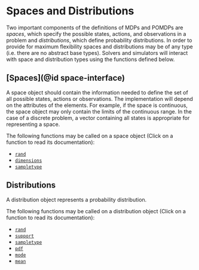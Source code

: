 # Spaces and Distributions

Two important components of the definitions of MDPs and POMDPs are *spaces*, which specify the possible states, actions, and observations in a problem and *distributions*, which define probability distributions. In order to provide for maximum flexibility spaces and distributions may be of any type (i.e. there are no abstract base types). Solvers and simulators will interact with space and distribution types using the functions defined below.

## [Spaces](@id space-interface)

A space object should contain the information needed to define the set of all possible states, actions or observations. The implementation will depend on the attributes of the elements. For example, if the space is continuous, the space object may only contain the limits of the continuous range. In the case of a discrete problem, a vector containing all states is appropriate for representing a space.

The following functions may be called on a space object (Click on a function to read its documentation):

- [`rand`](@ref)
- [`dimensions`](@ref)
- [`sampletype`](@ref)

## Distributions

A distribution object represents a probability distribution.

The following functions may be called on a distribution object (Click on a function to read its documentation):

- [`rand`](@ref)
- [`support`](@ref)
- [`sampletype`](@ref)
- [`pdf`](@ref)
- [`mode`](@ref)
- [`mean`](@ref)
